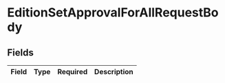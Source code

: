 # EditionSetApprovalForAllRequestBody


## Fields

| Field       | Type        | Required    | Description |
| ----------- | ----------- | ----------- | ----------- |
